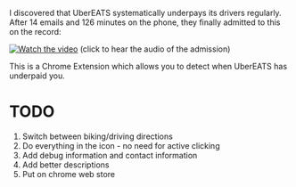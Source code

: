 I discovered that UberEATS systematically underpays its drivers regularly. After 14 emails and 126 minutes on the phone, they finally admitted to this on the record: 

[![Watch the video](uberscreenshots.png)](https://www.youtube.com/watch?v=rhDbcIO4Fe8)
(click to hear the audio of the admission)

This is a Chrome Extension which allows you to detect when UberEATS has underpaid you.

# TODO
1. Switch between biking/driving directions
2. Do everything in the icon - no need for active clicking
3. Add debug information and contact information
4. Add better descriptions
5. Put on chrome web store
